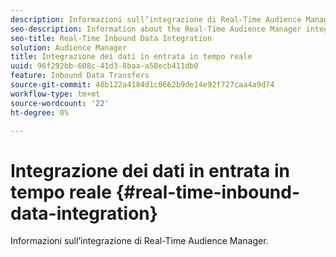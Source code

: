 ```yaml
---
description: Informazioni sull’integrazione di Real-Time Audience Manager.
seo-description: Information about the Real-Time Audience Manager integration.
seo-title: Real-Time Inbound Data Integration
solution: Audience Manager
title: Integrazione dei dati in entrata in tempo reale
uuid: 96f292bb-608c-41d3-8baa-a58ecb411db0
feature: Inbound Data Transfers
source-git-commit: 48b122a4184d1c0662b9de14e92f727caa4a9d74
workflow-type: tm+mt
source-wordcount: '22'
ht-degree: 0%

---
```



# Integrazione dei dati in entrata in tempo reale {#real-time-inbound-data-integration}

Informazioni sull’integrazione di Real-Time Audience Manager.

<!-- c_rt_data_int.xml -->